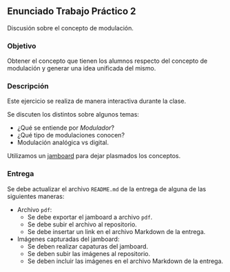 ## Enunciado Trabajo Práctico 2

Discusión sobre el concepto de modulación.


### Objetivo

Obtener el concepto que tienen los alumnos respecto del concepto de modulación y
generar una idea unificada del mismo.


### Descripción

Este ejercicio se realiza de manera interactiva durante la clase.

Se discuten los distintos sobre algunos temas:
- ¿Qué se entiende por *Modulador*?
- ¿Qué tipo de modulaciones conocen?
- Modulación analógica vs digital.

Utilizamos un
[jamboard](https://jamboard.google.com/d/1AarmPf-l9eZZJRaBKA3qGEfMvxZMpHlwzGKg-E6Ov7Q/edit?usp=sharing)
para dejar plasmados los conceptos.


### Entrega

Se debe actualizar el archivo `README.md` de la entrega de alguna de las
siguientes maneras:
- Archivo `pdf`:
  - Se debe exportar el jamboard a  archivo `pdf`.
  - Se debe subir el archivo al repositorio.
  - Se debe insertar un link en el archivo Markdown de la entrega.
- Imágenes capturadas del jamboard:
  - Se deben realizar capaturas del jamboard.
  - Se deben subir las imágenes al repositorio.
  - Se deben incluir las imágenes en el archivo Markdown de la entrega.

